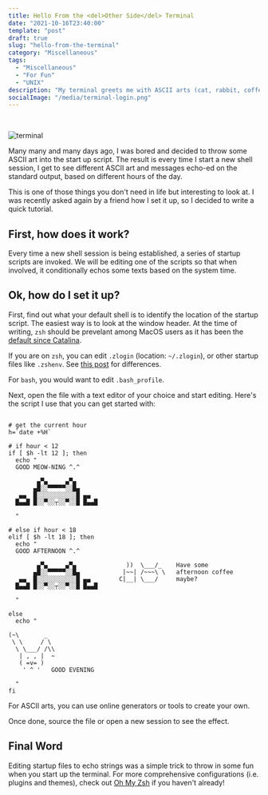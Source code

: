 ```yaml
---
title: Hello From the <del>Other Side</del> Terminal 
date: "2021-10-16T23:40:00"
template: "post"
draft: true
slug: "hello-from-the-terminal"
category: "Miscellaneous"
tags:
  - "Miscellaneous"
  - "For Fun"
  - "UNIX"
description: "My terminal greets me with ASCII arts (cat, rabbit, coffee) and customized messages dynamically based on the hour of the day. You can set it up in 5 mins too."
socialImage: "/media/terminal-login.png"
---
```


<br>

![terminal](/media/terminal-login.png)

Many many and many days ago, I was bored and decided to throw some ASCII art into the start up script. The result is every time I start a new shell session, I get to see different ASCII art and messages echo-ed on the standard output, based on different hours of the day. 

This is one of those things you don't need in life but interesting to look at. I was recently asked again by a friend how I set it up, so I decided to write a quick tutorial. 


## First, how does it work?
Every time a new shell session is being established, a series of startup scripts are invoked. We will be editing one of the scripts so that when involved, it conditionally echos some texts based on the system time. 


## Ok, how do I set it up?

First, find out what your default shell is to identify the location of the startup script. The easiest way is to look at the window header. At the time of writing, `zsh` should be prevelant among MacOS users as it has been the [default since Catalina](https://support.apple.com/en-us/HT208050). 

If you are on `zsh`, you can edit `.zlogin` (location: `~/.zlogin`), or other startup files like `.zshenv`. See [this post](https://unix.stackexchange.com/a/71258) for differences. 

For `bash`, you would want to edit `.bash_profile`. 

Next, open the file with a text editor of your choice and start editing. Here's the script I use that you can get started with: 

```shell

# get the current hour
h=`date +%H`

# if hour < 12
if [ $h -lt 12 ]; then
  echo "
  GOOD MEOW-NING ^.^

        ▄▀▄     ▄▀▄
       ▄█░░▀▀▀▀▀░░█▄
   ▄▄  █░░░░░░░░░░░█ ▄▄
  █▄▄█ █░░▀░░┬░░▀░░█ █▄▄█

  "

# else if hour < 18
elif [ $h -lt 18 ]; then
  echo "
  GOOD AFTERNOON ^.^

        ▄▀▄     ▄▀▄              ))  \___/_    Have some
       ▄█░░▀▀▀▀▀░░█▄            |~~| /~~~\ \   afternoon coffee
   ▄▄  █░░░░░░░░░░░█ ▄▄        C|__| \___/     maybe?
  █▄▄█ █░░▀░░┬░░▀░░█ █▄▄█

  "

else
  echo "

(~\       _
 \ \     / \
  \ \___/ /\\
   | , , |  ~
   ( =v= )
    ' ^ '   GOOD EVENING

  "
fi
```

For ASCII arts, you can use online generators or tools to create your own. 

Once done, source the file or open a new session to see the effect. 

## Final Word

Editing startup files to echo strings was a simple trick to throw in some fun when you start up the terminal. For more comprehensive configurations (i.e. plugins and themes), check out [Oh My Zsh](https://ohmyz.sh/) if you haven't already! 



